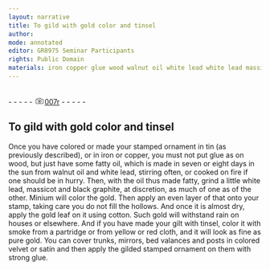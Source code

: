 ```yaml
---
layout: narrative
title: To gild with gold color and tinsel
author:
mode: annotated
editor: GR8975 Seminar Participants
rights: Public Domain
materials: iron copper glue wood walnut oil white lead white lead massicot black graphite Minium gold gold cotton gold gilt tinsel smoke cloth gold velvet satin glue
---
```


 <br/>- - - - - <a href="http://gallica.bnf.fr/ark:/12148/btv1b10500001g/f19.image"><img src="../assets/photo-icon.png" alt="folio image: " style="display:inline-block; margin-bottom:-3px;"/>007r</a> - - - - - <br/> 
##  To gild with gold color and tinsel 

 
  Once you have colored or made your stamped ornament in tin (as previously described), or in iron or copper, you must not put glue as on wood, but just have some fatty oil, which is made in seven or eight days in the sun from walnut oil and white lead, stirring often, or cooked on fire if one should be in hurry. Then, with  the oil thus made fatty, grind a little white lead, massicot and black graphite, at discretion, as much of one as of the other. Minium will color the gold. Then apply an even layer of that onto your stamp, taking care you do not fill the hollows. And once it is almost dry, apply the gold leaf on it using cotton. Such gold will withstand rain on houses or elsewhere. And if you have made your gilt with tinsel, color it with smoke from a partridge or from yellow or red cloth, and it will look as fine as pure gold. You can cover trunks, mirrors, bed valances and posts in colored velvet or satin and then apply the gilded stamped ornament on them with strong glue. 
 